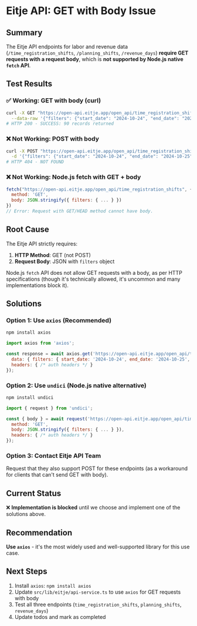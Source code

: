 # Eitje API: GET with Body Issue

## Summary

The Eitje API endpoints for labor and revenue data (`/time_registration_shifts`, `/planning_shifts`, `/revenue_days`) **require GET requests with a request body**, which is **not supported by Node.js native `fetch` API**.

## Test Results

### ✅ Working: GET with body (curl)
```bash
curl -X GET "https://open-api.eitje.app/open_api/time_registration_shifts" \
  --data-raw '{"filters": {"start_date": "2024-10-24", "end_date": "2024-10-25", "date_filter_type": "resource_date"}}'
# HTTP 200 - SUCCESS: 90 records returned
```

### ❌ Not Working: POST with body
```bash
curl -X POST "https://open-api.eitje.app/open_api/time_registration_shifts" \
  -d '{"filters": {"start_date": "2024-10-24", "end_date": "2024-10-25", "date_filter_type": "resource_date"}}'
# HTTP 404 - NOT FOUND
```

### ❌ Not Working: Node.js fetch with GET + body
```javascript
fetch("https://open-api.eitje.app/open_api/time_registration_shifts", {
  method: 'GET',
  body: JSON.stringify({ filters: { ... } })
})
// Error: Request with GET/HEAD method cannot have body.
```

## Root Cause

The Eitje API strictly requires:
1. **HTTP Method**: GET (not POST)
2. **Request Body**: JSON with `filters` object

Node.js `fetch` API does not allow GET requests with a body, as per HTTP specifications (though it's technically allowed, it's uncommon and many implementations block it).

## Solutions

### Option 1: Use `axios` (Recommended)
```bash
npm install axios
```

```javascript
import axios from 'axios';

const response = await axios.get('https://open-api.eitje.app/open_api/time_registration_shifts', {
  data: { filters: { start_date: '2024-10-24', end_date: '2024-10-25', date_filter_type: 'resource_date' } },
  headers: { /* auth headers */ }
});
```

### Option 2: Use `undici` (Node.js native alternative)
```bash
npm install undici
```

```javascript
import { request } from 'undici';

const { body } = await request('https://open-api.eitje.app/open_api/time_registration_shifts', {
  method: 'GET',
  body: JSON.stringify({ filters: { ... } }),
  headers: { /* auth headers */ }
});
```

### Option 3: Contact Eitje API Team
Request that they also support POST for these endpoints (as a workaround for clients that can't send GET with body).

## Current Status

❌ **Implementation is blocked** until we choose and implement one of the solutions above.

## Recommendation

**Use `axios`** - it's the most widely used and well-supported library for this use case.

## Next Steps

1. Install `axios`: `npm install axios`
2. Update `src/lib/eitje/api-service.ts` to use `axios` for GET requests with body
3. Test all three endpoints (`time_registration_shifts`, `planning_shifts`, `revenue_days`)
4. Update todos and mark as completed


